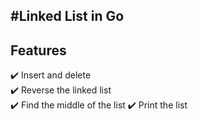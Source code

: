 #Linked List in Go
---
## **Features**  
✔️ Insert and delete  
✔️ Reverse the linked list  
✔️ Find the middle of the list
✔️ Print the list
